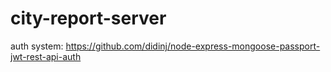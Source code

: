 # city-report-server

auth system: https://github.com/didinj/node-express-mongoose-passport-jwt-rest-api-auth